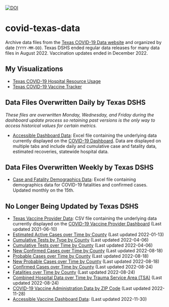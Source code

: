 [![DOI](https://zenodo.org/badge/DOI/10.5281/zenodo.5501307.svg)](https://doi.org/10.5281/zenodo.5501307)

# covid-texas-data

Archive data files from the [Texas COVID-19 Data website](https://www.dshs.state.tx.us/coronavirus/additionaldata/) and organized by date (`YYYY-MM-DD`). Texas DSHS ended regular data releases for many data files in August 2022. Vaccination updates ended in December 2022.

## My Visualizations

* [Texas COVID-19 Hospital Resource Usage](https://covid-texas.csullender.com/)
* [Texas COVID-19 Vaccine Tracker](https://covid-texas.csullender.com/vaccine/)

## Data Files Overwritten Daily by Texas DSHS

_These files are overwritten Monday, Wednesday, and Friday during the dashboard update process so retaining past versions is the only way to access historical values for certain metrics._

* [Accessible Dashboard Data](AccessibleDashboardData/): Excel file containing the underlying data currently displayed on the [COVID-19 Dashboard](https://www.dshs.state.tx.us/coronavirus/cases.aspx). Data are displayed on multiple tabs and include daily and cumulative case and fatality data, estimated recoveries, statewide hospital data.

## Data Files Overwritten Weekly by Texas DSHS

* [Case and Fatality Demographics Data](CaseAndFatalityDemographicsData/): Excel file containing demographics data for COVID-19 fatalities and confirmed cases. Updated monthly on the 15th.

## No Longer Being Updated by Texas DSHS

* [Texas Vaccine Provider Data](TexasVaccineProviderData/): CSV file containing the underlying data currently displayed on the [COVID-19 Vaccine Provider Dashboard](https://tdem.maps.arcgis.com/apps/webappviewer/index.html?id=3700a84845c5470cb0dc3ddace5c376b) (Last updated 2021-06-10)
* [Estimated Active Cases over Time by County](EstimatedActiveCasesOverTimeByCounty/) (Last updated 2022-01-13)
* [Cumulative Tests by Type by County](CumulativeTestsByTypeByCounty/) (Last updated 2022-04-06)
* [Cumulative Tests over Time by County](CumulativeTestsOverTimeByCounty/) (Last updated 2022-04-06)
* [New Confirmed Cases over Time by County](NewConfirmedCasesOverTimeByCounty/) (Last updated 2022-08-18)
* [Probable Cases over Time by County](ProbableCasesOverTimeByCounty/) (Last updated 2022-08-18)
* [New Probable Cases over Time by County](NewProbableCasesOverTimeByCounty/) (Last updated 2022-08-18)
* [Confirmed Cases over Time by County](ConfirmedCasesOverTimeByCounty/) (Last updated 2022-08-24)
* [Fatalities over Time by County](FatalitiesOverTimeByCounty/) (Last updated 2022-08-24)
* [Combined Hospital Data over Time by Trauma Service Area (TSA)](HospitalDataOverTimeByTSA/) (Last updated 2022-08-24)
* [COVID-19 Vaccine Administration Data by ZIP Code](VaccineAdministrationByZipCode/) (Last updated 2022-11-28)
* [Accessible Vaccine Dashboard Data](AccessibleVaccineDashboardData/): (Last updated 2022-11-30)
